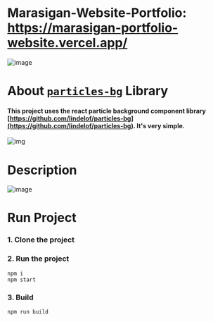 # Marasigan-Website-Portfolio: https://marasigan-portfolio-website.vercel.app/



![image](https://user-images.githubusercontent.com/90967308/166136448-6a33f169-e023-41b3-bc2b-6c139101ad05.png)

# About [`particles-bg`](https://github.com/lindelof/particles-bg) Library
#### This project uses the react particle background component library [https://github.com/lindelof/particles-bg](https://github.com/lindelof/particles-bg). It's very simple. 

![img](https://github.com/lindelof/particles-bg/raw/master/image/03.jpg?raw=true)

# Description

![image](https://user-images.githubusercontent.com/90967308/166136475-eeaad720-289d-48f3-baa3-25383989a04f.png)


# Run Project
### 1. Clone the project

### 2. Run the project
```shell
npm i
npm start
```

### 3. Build
```shell
npm run build
```
